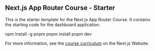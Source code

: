 ## Next.js App Router Course - Starter

This is the starter template for the Next.js App Router Course. It contains the starting code for the dashboard application.

npm install -g pnpm
pnpm install
pnpm dev

For more information, see the [course curriculum](https://nextjs.org/learn) on the Next.js Website.
